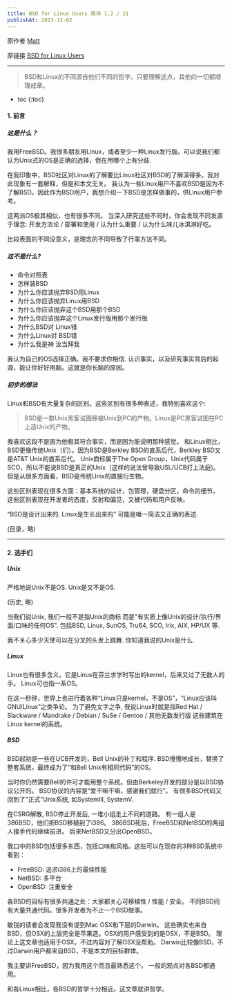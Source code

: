 ```yaml
---
title: BSD for Linux Users 简译 1,2 / 11
publishAt: 2013-12-02
---
```

原作者 [Matt](http://www.over-yonder.net/~fullermd/)

原链接 [BSD for Linux Users](http://www.over-yonder.net/~fullermd/rants/bsd4linux/01)

-----------

> BSD和Linux的不同源自他们不同的哲学。只要理解这点，其他的一切都顺理成章。

* toc
{:toc}

#### 1. 前言

##### 这是什么？

我用FreeBSD。我很多朋友用Linux，或者至少一种Linux发行版。可以说我们都认为Unix式的OS是正确的选择，但在用哪个上有分歧.

在我印象中，BSD社区对Linux的了解要比Linux社区对BSD的了解深得多。我对此现象有一套解释，但是和本文无关。
我认为一些Linux用户不喜欢BSD是因为不了解BSD。因此作为BSD用户，我想介绍一下BSD是怎样做事的，供Linux用户参考。

这两派OS极其相似，也有很多不同。
当深入研究这些不同时，你会发现不同发源于理念: 开发方法论 / 部署和使用 / 认为什么重要 / 认为什么味儿冰淇淋好吃。

比较表面的不同没意义，是理念的不同导致了行事方法不同。

##### 这不是什么?

- 命令对照表
- 怎样装BSD
- 为什么你应该抛弃BSD用Linux
- 为什么你应该抛弃Linux用BSD
- 为什么你应该抛弃这个BSD用那个BSD
- 为什么你应该抛弃这个Linux发行版用那个发行版
- 为什么BSD对 Linux错
- 为什么Linux对 BSD错
- 为什么我是神 汝当拜我

我认为自己的OS选择正确。我不要求你相信.
认识事实，以及研究事实背后的起源，能让你好好用脑。这就是你长脑的原因。

##### 初步的想法

Linux和BSD有大量复杂的区别。这些区别有很多种表述，我特别喜欢这个:

> BSD是一群Unix黑客试图移植Unix到PC的产物。Linux是PC黑客试图在PC上造Unix的产物。

我喜欢这段不是因为他极其符合事实，而是因为能说明那种感觉。
和Linux相比，BSD更像传统Unix（们）。因为BSD是Berkley BSD的直系后代，Berkley BSD又是AT&T Unix的直系后代。
Unix商标属于The Open Group，Unix代码属于SCO，所以不能说BSD是真正的Unix（这样的说法曾导致USL/UCB打上法庭)。
但是从很多方面看，BSD是传统Unix的直接衍生物。

这些区别表现在很多方面：基本系统的设计，包管理，硬盘分区，命令的细节。
这些区别表现在开发者的态度，反射和偏见，又被代码和用户反映。

“BSD是设计出来的. Linux是生长出来的” 可能是唯一简洁又正确的表述.

(目录，略)

-----------

#### 2. 选手们

##### Unix

严格地说Unix不是OS. Unix是又不是OS.

(历史, 略)

当我们说Unix, 我们一般不是指Unix的商标 而是"有实质上像Unix的设计/执行/界面/口味的任何OS".
包括BSD, Linux, SunOS, Tru64, SCO, Irix, AIX, HP/UX 等.

我不关心多少天使可以在分叉的头发上跳舞. 你知道我说的Unix是什么.

##### Linux

Linux也有很多含义。它是Linus在芬兰求学时写出的kernel，后来又过了无数人的手。
Linux可也指一系OS。

在这一秒钟，世界上也进行着各种“Linux只是kernel，不是OS”，“Linux应该叫GNU/Linux”之类争论。
为了避免文字之争, 我说Linux时就是指Red Hat / Slackware / Mandrake / Debian / SuSe / Gentoo / 其他无数发行版
这些建筑在Linux kernel的系统。

##### BSD

BSD起初是一些在UCB开发的，Bell Unix的补丁和程序.
BSD慢慢地成长，替换了整套系统，最终成为了“和Bell Unix有相同代码”的OS。

当时你仍然需要Bell的许可才能用整个系统。但由Berkeley开发的部分是以BSD协议公开的。
BSD协议的内容是“爱干嘛干嘛，感谢我们就行”。
有很多BSD代码又回到了"正式"Unix系统, 如SystemIII, SystemV.

在CSRG解散, BSD停止开发后, 一堆小组走上不同的道路。
有一组人是386BSD，他们把BSD移植到了i386。
386BSD死后，FreeBSD和NetBSD的两组人接手代码继续前进。
后来NetBSD又分出OpenBSD。

我口中的BSD包括很多东西，包括口味和风格。这些可以在现存的3种BSD系统中看到：

- FreeBSD: 追求i386上的最佳性能
- NetBSD:  多平台
- OpenBSD: 注重安全

各BSD的目标有很多共通之处：大家都关心可移植性 / 性能 / 安全。
不同BSD间有大量共通代码。很多开发者为不止一个BSD做事。

敏锐的读者会发现我没有提到Mac OSX和下层的Darwin。
这些确实也来自BSD，但OSX的上层完全是苹果造。OSX的用户感受到的是OSX，不是BSD。
理论上这文章也适用于OSX，不过内容对了解OSX没帮助。
Darwin比较像BSD，不过Darwin用户都来自BSD，不是本文的目标群体。

我主要讲FreeBSD，因为我用这个而且最熟悉这个。
一般的观点对各BSD都通用。

和各Linux相比，各BSD的哲学十分相近。这文章就讲哲学。
